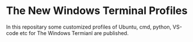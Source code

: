 # The New Windows Terminal Profiles
In this repositary some customized profiles of Ubuntu, cmd, python, VS-code etc for The Windows Termianl are published.